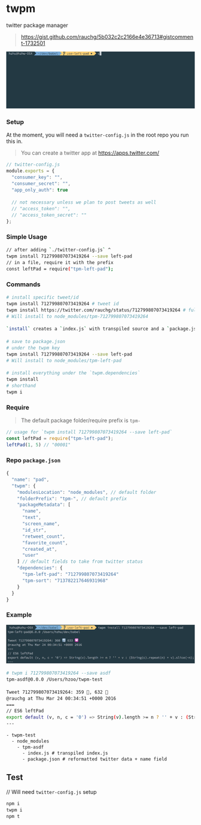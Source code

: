 twpm
====

twitter package manager

>https://gist.github.com/rauchg/5b032c2c2166e4e36713#gistcomment-1732501

[![](twpm.gif)](https://twitter.com/rauchg/status/712799807073419264)

### Setup

At the moment, you will need a `twitter-config.js` in the root repo you run this in.

> You can create a twitter app at https://apps.twitter.com/

```js
// twitter-config.js
module.exports = {
  "consumer_key": "",
  "consumer_secret": "",
  "app_only_auth": true

  // not necessary unless we plan to post tweets as well
  // "access_token": "",
  // "access_token_secret": ""
};
```

### Simple Usage

```bash
// after adding `./twitter-config.js` ^
twpm install 712799807073419264 --save left-pad
// in a file, require it with the prefix
const leftPad = require("tpm-left-pad");
```

### Commands

```bash
# install specific tweet/id
twpm install 712799807073419264 # tweet id
twpm install https://twitter.com/rauchg/status/712799807073419264 # full url
# Will install to node_modules/tpm-712799807073419264

`install` creates a `index.js` with transpiled source and a `package.json` with metadata (including the original source).

# save to package.json
# under the twpm key
twpm install 712799807073419264 --save left-pad
# Will install to node_modules/tpm-left-pad

# install everything under the `twpm.dependencies`
twpm install
# shorthand
twpm i
```

### Require

> The default package folder/require prefix is `tpm-`

```js
// usage for `twpm install 712799807073419264 --save left-pad`
const leftPad = require("tpm-left-pad");
leftPad(1, 5) // "00001"
```

### Repo `package.json`

```js
{
  "name": "pad",
  "twpm": {
    "modulesLocation": "node_modules", // default folder
    "folderPrefix": "tpm-", // default prefix
    "packageMetadata": [
      "name",
      "text",
      "screen_name",
      "id_str",
      "retweet_count",
      "favorite_count",
      "created_at",
      "user"
    ] // default fields to take from twitter status
    "dependencies": {
      "tpm-left-pad": "712799807073419264"
      "tpm-sort": "713782217646931968"
    }
  }
}
```

### Example

![left-pad](left-pad.png)

```bash
# twpm i 712799807073419264 --save asdf
tpm-asdf@0.0.0 /Users/hzoo/twpm-test

Tweet 712799807073419264: 359 🔄, 632 💟
@rauchg at Thu Mar 24 00:34:51 +0000 2016
===
// ES6 leftPad
export default (v, n, c = '0') => String(v).length >= n ? '' + v : (String(c).repeat(n) + v).slice(-n);
---
```

```
- twpm-test
  - node_modules
    - tpm-asdf
      - index.js # transpiled index.js
      - package.json # reformatted twitter data + name field
```

## Test
// Will need `twitter-config.js` setup
```bash
npm i
twpm i
npm t
```
